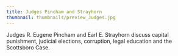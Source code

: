 ```yaml
---
title: Judges Pincham and Strayhorn
thumbnail: thumbnails/preview_Judges.jpg
---
```

Judges R. Eugene Pincham and Earl E. Strayhorn discuss capital punishment, judicial elections, corruption, legal education and the Scottsboro Case.
